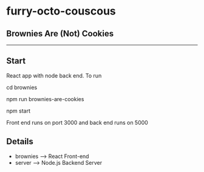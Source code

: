 # furry-octo-couscous
## Brownies Are (Not) Cookies

---

## Start
React app with node back end. To run 


cd brownies 


npm run brownies-are-cookies


npm start

Front end runs on port 3000 and back end runs on 5000


## Details

- brownies --> React Front-end
- server --> Node.js Backend Server 